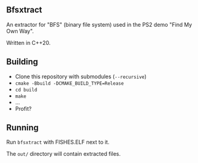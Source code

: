 ## Bfsxtract

An extractor for "BFS" (binary file system) used in the PS2 demo "Find My Own Way".

Written in C++20.

## Building

* Clone this repository with submodules (`--recursive`)
* `cmake -Bbuild -DCMAKE_BUILD_TYPE=Release`
* `cd build`
* `make`
* ...
* Profit?

## Running

Run `bfsxtract` with FISHES.ELF next to it. 

The `out/` directory will contain extracted files.